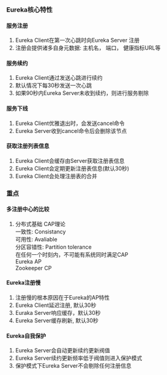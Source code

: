 ### Eureka核心特性
#### 服务注册
 1. Eureka Client在第一次心跳时向Eureka Server 注册  
 2. 注册会提供诸多自身元数据: 主机名， 端口， 健康指标URL等

#### 服务续约
 1. Eureka Client通过发送心跳进行续约
 2. 默认情况下每30秒发送一次心跳  
 3. 如果90秒内Eureka Server未收到续约，则进行服务剔除
 
#### 服务下线
 1. Eureka Client优雅退出时，会发送cancel命令  
 2. Eureka Server收到cancel命令后会删除该节点

#### 获取注册列表信息
 1. Eureka Client会缓存由Server获取注册表信息  
 2. Eureka Client会定期更新注册表信息(默认30秒)  
 3. Eureka Client会处理注册表的合并

### 重点
#### 多注册中心的比较
 1. 分布式基础 CAP理论   
    一致性: Consistancy   
    可用性: Avaliable  
    分区容错性: Partition tolerance   
    在任何一个时刻内，不可能有系统同时满足CAP  
    Eureka AP  
    Zookeeper CP 
 
#### Eureka注册慢
 1. 注册慢的根本原因在于Eureka的AP特性  
 2. Eureka Client延迟注册, 默认30秒
 3. Euraka Server响应缓存，默认30秒  
 4. Eureka Server缓存刷新, 默认30秒
 
#### Eureka自我保护
 1. Eureka Server会自动更新续约更新阀值  
 2. Eureka Server续约更新频率低于阀值则进入保护模式
 3. 保护模式下Eureka Server不会剔除任何注册信息